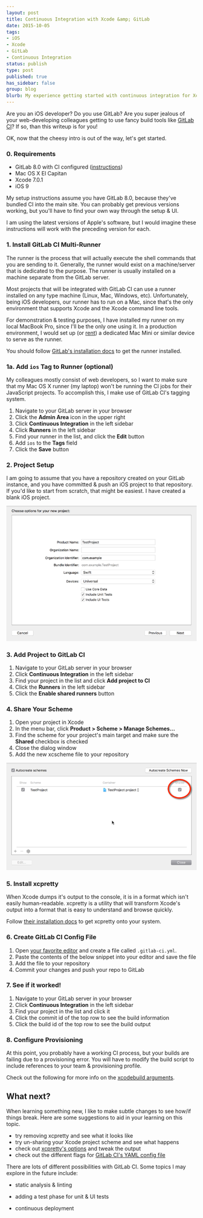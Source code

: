 ```yaml
---
layout: post
title: Continuous Integration with Xcode &amp; GitLab
date: 2015-10-05
tags:
- iOS
- Xcode
- GitLab
- Continuous Integration
status: publish
type: post
published: true
has_sidebar: false
group: blog
blurb: My experience getting started with continuous integration for Xcode projects with GitLab's excellent CI feature.
---
```


Are you an iOS developer? Do you use GitLab? Are you super jealous of your web-developing colleagues getting to use fancy build tools like [GitLab CI][0]? If so, than this writeup is for you!

OK, now that the cheesy intro is out of the way, let's get started.

### 0. Requirements

- GitLab 8.0 with CI configured ([instructions][1])
- Mac OS X El Capitan
- Xcode 7.0.1
- iOS 9

My setup instructions assume you have GitLab 8.0, because they've bundled CI into the main site. You can probably get previous versions working, but you'll have to find your own way through the setup &amp; UI.

I am using the latest versions of Apple's software, but I would imagine these instructions will work with the preceding version for each.

### 1. Install GitLab CI Multi-Runner

The runner is the process that will actually execute the shell commands that you are sending to it. Generally, the runner would exist on a machine/server that is dedicated to the purpose. The runner is usually installed on a machine separate from the GitLab server.

Most projects that will be integrated with GitLab CI can use a runner installed on any type machine (Linux, Mac, Windows, etc). Unfortunately, being iOS developers, our runner has to run on a Mac, since that's the only environment that supports Xcode and the Xcode command line tools.

For demonstration &amp; testing purposes, I have installed my runner on my local MacBook Pro, since I'll be the only one using it. In a production environment, I would set up (or [rent][3]) a dedicated Mac Mini or similar device to serve as the runner.

You should follow [GitLab's installation docs][4] to get the runner installed.

### 1a. Add `ios` Tag to Runner (optional)

My colleagues mostly consist of web developers, so I want to make sure that my Mac OS X runner (my laptop) won't be running the CI jobs for their JavaScript projects. To accomplish this, I make use of GitLab CI's tagging system.

1. Navigate to your GitLab server in your browser
2. Click the **Admin Area** icon in the upper right
3. Click **Continuous Integration** in the left sidebar
4. Click **Runners** in the left sidebar
5. Find your runner in the list, and click the **Edit** button
6. Add `ios` to the **Tags** field
7. Click the **Save** button

### 2. Project Setup

I am going to assume that you have a repository created on your GitLab instance, and you have committed &amp; push an iOS project to that repository. If you'd like to start from scratch, that might be easiest. I have created a blank iOS project.

![New project](new-project.png)

### 3. Add Project to GitLab CI

1. Navigate to your GitLab server in your browser
2. Click **Continuous Integration** in the left sidebar
3. Find your project in the list and click **Add project to CI**
4. Click the **Runners** in the left sidebar
5. Click the **Enable shared runners** button

### 4. Share Your Scheme

1. Open your project in Xcode
2. In the menu bar, click **Product > Scheme > Manage Schemes...**
3. Find the scheme for your project's main target and make sure the **Shared** checkbox is checked
4. Close the dialog window
5. Add the new xcscheme file to your repository

![Share scheme](share-scheme.png)

### 5. Install xcpretty

When Xcode dumps it's output to the console, it is in a format which isn't easily human-readable. xcpretty is a utility that will transform Xcode's output into a format that is easy to understand and browse quickly.

Follow [their installation docs][5] to get xcpretty onto your system.

### 6. Create GitLab CI Config File

1. Open [your favorite editor][2] and create a file called `.gitlab-ci.yml`.
2. Paste the contents of the below snippet into your editor and save the file
3. Add the file to your repository
4. Commit your changes and push your repo to GitLab

<script src="https://gist.github.com/iheart2code/0d2a640ba9eb67c7c76b.js"></script>

### 7. See if it worked!

1. Navigate to your GitLab server in your browser
2. Click **Continuous Integration** in the left sidebar
3. Find your project in the list and click it
4. Click the commit id of the top row to see the build information
5. Click the build id of the top row to see the build output

### 8. Configure Provisioning

At this point, you probably have a working CI process, but your builds are failing due to a provisioning error. You will have to modify the build script to include references to your team &amp; provisioning profile.

Check out the following for more info on the [xcodebuild arguments][7].

## What next?

When learning something new, I like to make subtle changes to see how/if things break. Here are some suggestions to aid in your learning on this topic.

- try removing xcpretty and see what it looks like
- try un-sharing your Xcode project scheme and see what happens
- check out [xcpretty's options][5] and tweak the output
- check out the different flags for [GitLab CI's YAML config file][6]

There are lots of different possibilities with GitLab CI. Some topics I may explore in the future include:

- static analysis &amp; linting
- adding a test phase for unit &amp; UI tests
- continuous deployment

  [0]: https://about.gitlab.com/gitlab-ci/
  [1]: https://about.gitlab.com/downloads/
  [2]: https://xkcd.com/378/
  [3]: https://macstadium.com
  [4]: https://gitlab.com/gitlab-org/gitlab-ci-multi-runner/blob/master/docs/install/osx.md
  [5]: https://github.com/supermarin/xcpretty
  [6]: http://doc.gitlab.com/ci/yaml/README.html
  [7]: https://coderwall.com/p/rv2lgw/use-xcodebuild-to-build-workspace-vs-project
